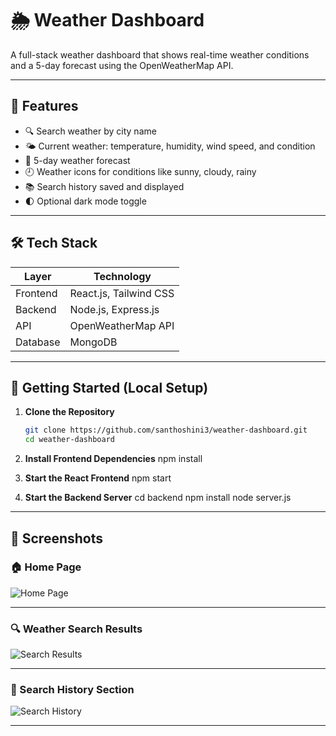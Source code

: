 # 🌦️ Weather Dashboard

A full-stack weather dashboard that shows real-time weather conditions and a 5-day forecast using the OpenWeatherMap API.

---

## 📌 Features

- 🔍 Search weather by city name
- 🌤️ Current weather: temperature, humidity, wind speed, and condition
- 📅 5-day weather forecast
- 🕘 Weather icons for conditions like sunny, cloudy, rainy
- 📚 Search history saved and displayed
- 🌓 Optional dark mode toggle

---

## 🛠️ Tech Stack

| Layer     | Technology                  |
|-----------|-----------------------------|
| Frontend  | React.js, Tailwind CSS      |
| Backend   | Node.js, Express.js         |
| API       | OpenWeatherMap API          |
| Database  | MongoDB                     |

---

## 🚀 Getting Started (Local Setup)

1. **Clone the Repository**
   ```bash
   git clone https://github.com/santhoshini3/weather-dashboard.git
   cd weather-dashboard

2. **Install Frontend Dependencies**
   npm install
   
3. **Start the React Frontend**
   npm start
   
4. **Start the Backend Server**
   cd backend
   npm install
   node server.js

---

## 📸 Screenshots

### 🏠 Home Page
![Home Page](home_page.png)

---

### 🔍 Weather Search Results
![Search Results](search_weather.png)

---

### 📜 Search History Section
![Search History](search_history.png)

---
